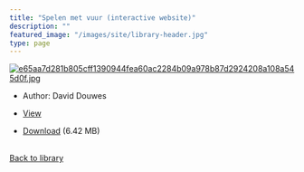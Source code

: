 ```yaml
---
title: "Spelen met vuur (interactive website)"
description: ""
featured_image: "/images/site/library-header.jpg"
type: page
---
```


<a href="https://drive.google.com/uc?export=view&id=1FmxgTlC_z9sB55BItrfUd-OX8wViU45y" target="_blank">![e65aa7d281b805cff1390944fea60ac2284b09a978b87d2924208a108a545d0f.jpg](/images/library/e65aa7d281b805cff1390944fea60ac2284b09a978b87d2924208a108a545d0f.jpg)</a>
* Author: David Douwes
* <a href="https://drive.google.com/uc?export=view&id=1FmxgTlC_z9sB55BItrfUd-OX8wViU45y" target="_blank">View</a>

* [Download](https://drive.google.com/uc?export=download&id=1FmxgTlC_z9sB55BItrfUd-OX8wViU45y) (6.42 MB)

<br />[Back to library](/library/)
